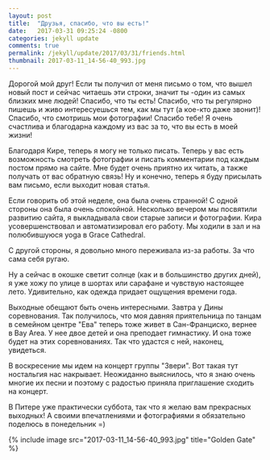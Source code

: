 ```yaml
---
layout: post
title:  "Друзья, спасибо, что вы есть!"
date:   2017-03-31 09:25:24 -0800
categories: jekyll update
comments: true
permalink: /jekyll/update/2017/03/31/friends.html
thumbnail: 2017-03-11_14-56-40_993.jpg
---
```


Дорогой мой друг!
Если ты получил от меня письмо о том, что вышел новый пост и сейчас читаешь эти строки, значит ты -один из самых близких мне людей!
Спасибо, что ты есть! Спасибо, что ты регулярно пишешь и живо интересуешься тем, как мы тут (а кое-кто даже звонит)! Спасибо, что смотришь мои фотографии! Спасибо тебе! Я очень счастлива и благодарна каждому из вас за то, что вы есть в моей жизни!
<!--separate-->

Благодаря Кире, теперь я могу не только писать. Теперь  у вас есть возможность смотреть фотографии и писать комментарии под каждым постом прямо на сайте. Мне будет очень приятно их читать, а также получать от вас обратную связь! Ну и конечно, теперь я буду присылать вам письмо, если выходит новая статья.

Если говорить об этой неделе, она была очень странной! С одной стороны она была очень спокойной. Несколько вечером мы посвятили развитию сайта, я выкладывала свои старые записи и фотографии. Кира усовершенствовал и автоматизировал его работу. Мы ходили в зал и на полюбившуюся yoga в Grace Cathedral.

С другой стороны, я довольно много переживала из-за работы. За что сама себя ругаю.

Ну а сейчас в окошке светит солнце (как и в большинство других дней), я уже хожу по улице в шортах или сарафане и чувствую настоящее лето. Удивительно, как одежда придает ощущения времени года.

Выходные обещают быть очень интересными. Завтра у Дины соревнования. Так получилось, что моя давняя приятельница по танцам в семейном центре "Ева" теперь тоже живет в Сан-Франциско, вернее в Bay Area. У нее двое детей и она преподает гимнастику. И она тоже будет на этих соревнованиях. Так что удастся с ней, наконец, увидеться.

В воскресение мы идем на концерт группы "Звери". Вот такая тут ностальгия нас накрывает. Неожиданно выяснилось, что я знаю очень многие их песни и поэтому с радостью приняла приглашение сходить на концерт.

В Питере уже практически суббота, так что я желаю вам прекрасных выходных!
А своими впечатлениями и фотографиями я обязательно поделюсь в понедельник =)

{% include image src="2017-03-11_14-56-40_993.jpg" title="Golden Gate" %}

